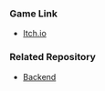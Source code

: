 ### Game Link
* [Itch.io](https://faiorb.itch.io/donkey-kong-card-game)

### Related Repository
* [Backend](https://github.com/orbtz/CardMatchingGame-Server-Unity)

